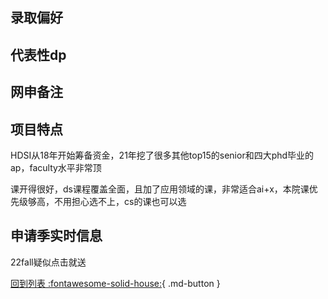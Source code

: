 ## 录取偏好

## 代表性dp

## 网申备注

## 项目特点

HDSI从18年开始筹备资金，21年挖了很多其他top15的senior和四大phd毕业的ap，faculty水平非常顶

课开得很好，ds课程覆盖全面，且加了应用领域的课，非常适合ai+x，本院课优先级够高，不用担心选不上，cs的课也可以选

## 申请季实时信息

22fall疑似点击就送

[回到列表 :fontawesome-solid-house:](grade.md){ .md-button }
